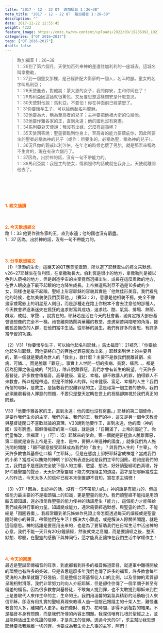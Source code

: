 ```yaml
---
title: "2017 - 12 - 22 QT  路加福音 1：26~38"
meta_title: "2017 - 12 - 22 QT  路加福音 1：26~38"
description: ""
date: 2017-12-22 12:55:45
weight: 4222
feature_image: https://cmtc.tw/wp-content/uploads/2022/03/15235392_10211799862337740_180693556567566654_o-1.webp
categories: ["QT 2016~2017"]
tags: ["QT 2016~2017"]
draft: false
---
```


<blockquote>路加福音 1：26~38<br />
1：26到了第六個月，天使加百列奉神的差遣往加利利的一座城去，這城名叫拿撒勒，<br />
1：27到一個童女那裡，是已經許配大衛家的一個人，名叫約瑟。童女的名字叫馬利亞；<br />
1：28天使進去，對他說：蒙大恩的女子，我問你安，主和你同在了！<br />
1：29馬利亞因這話就很驚慌，又反覆思想這樣問安是什麼意思。<br />
1：30天使對他說：馬利亞，不要怕！你在神面前已經蒙恩了。<br />
1：31你要懷孕生子，可以給他起名叫耶穌。<br />
1：32他要為大，稱為至高者的兒子；主神要把他祖大衛的位給他。<br />
1：33他要作雅各家的王，直到永遠；他的國也沒有窮盡。<br />
1：34馬利亞對天使說：我沒有出嫁，怎麼有這事呢？<br />
1：35天使回答說：聖靈要臨到你身上，至高者的能力要蔭庇你，因此所要生的聖者必稱為神的兒子（或作：所要生的，必稱為聖，稱為神的兒子）。<br />
1：36況且你的親戚以利沙伯，在年老的時候也懷了男胎，就是那素來稱為不生育的，現在有孕六個月了。<br />
1：37因為，出於神的話，沒有一句不帶能力的。<br />
1：38馬利亞說：我是主的使女，情願照你的話成就在我身上。天使就離開他去了。</blockquote><br />
&nbsp;<br />
<br />
&nbsp;<br />
<br />
<span style="color: #ff6600;"><strong>1. </strong><strong>經文誦讀</strong></span><br />
<br />
<span style="color: #ff6600;"><strong> </strong></span><br />
<br />
<span style="color: #ff6600;"><strong>2. 今天默想</strong><strong>經文<br />
</strong></span>路 1：33 他要作雅各家的王，直到永遠；他的國也沒有窮盡。<br />
1：37 因為，出於神的話，沒有一句不帶能力的。<br />
<br />
&nbsp;<br />
<br />
<span style="color: #ff6600;"><strong>3. 分享默想經文<br />
</strong></span>（1）「活潑的生命」這幾天的QT應景聖誕節，所以選了耶穌誕生的經文來默想。v26~27耶穌生在伯利恆，在拿撒勒長大。伯利恆是很小的地方，拿撒勒則是被以色列人藐視的地方，但是創造宇宙的主宰竟然選擇出生，成長在這麼卑微的地方，在世人眼皮底下最不起眼的地方降生成長。上帝揀選馬利亞不過是10多歲的少女，同樣也是毫不起眼。聖經上形容耶穌的容貌其實是「他無佳形美容，我們看見他的時候，也無美貌使我們羨慕他。」（賽53：2），意思是他相貌不揚，完全不像畫家或電影上的明星惹人側目，而是那種走在路上你根本不會去注意他的那種人。今天教會界逐漸迷失在瘋狂的追求財富與成功，追求炫、酷、氣氛、排場、熱鬧、群眾、成就、掌聲…。說實在的，耶穌若是活在今天的社會裏，祂肯定跟大部份基督徒想像的完全不一樣。祂會離開熱鬧與華麗的教堂，走進窮苦與陰暗的角落，接觸孤苦無依的人群，在他們當中生活。從耶穌的誕生，我們有許多的省思，有許多當學習的功課。<br />
<br />
（2）V31「你要懷孕生子，可以給他起名叫耶穌。」馬太福音1：21補充：「你要給他起名叫耶穌，因他要將自己的百姓從罪惡裏救出來。」耶穌來到世上的主要目的，第一個就是要成為世人的「救主」，救什麼？主要不是救我們脫離貧窮、疾病、可憐…，而是脫離「罪惡」。事實上人世間一切的疾病、貧窮、痛苦…，都是因為犯罪之後造成的「咒詛」，除非脫離罪惡，我們才會有新生的盼望。今天許多基督徒，許多教會傳福音，高舉健康、富足、幸福，卻不敢講人的罪，怕得罪人不來教會，所以輕輕帶過。但是不除掉人的罪，何來健康、富足、幸福的人生？我們所信的耶穌，是救主，是拯救我們脫離罪惡的主，這是祂第一個主要的使命。我們必須嚴肅看待人罪惡的問題，不要只是整天定睛在世上的祝福卻無視於我們真正的問題。<br />
<br />
V33「他要作雅各家的王，直到永遠；他的國也沒有窮盡。」耶穌的第二個使命，是要作我們生命的主宰，我們的主、我們的王，我們的神，這又是另一個今天教會與基督徒閉口不喜歡談論的真理。V33說到他要作王，直到永遠，他的國（神的國）沒有窮盡。耶穌傳福音的第一句話，就是說：「日期滿了，上帝的國近了。你們當悔改，信福音！」（可1：15）耶穌來的使命，第一個就是要拯救人脫離罪惡，第二個就是宣告上帝是王、是主、是神，要把人帶進神的國度。」就像我們為人施洗問的問題：「願不願意接受耶穌成為我們的「救主」？與我們人生的「主宰」。今天許多教會與基督徒口稱「主耶穌」，但是在態度上卻把耶穌當成神燈？當成我們的小弟？當成可以賄賂的神明？卻沒有表達出祂是我們主宰的回應。若祂是我們的主，我們豈不是應該完全放下個人的主權、慾望、想法，好好讀聖經明白真理，好好聆聽聖靈的聲音，天天祈求聖靈賜下能力來跟隨主的道路，這才是把耶穌當成主人的作法，今天太多人的信仰已經本末倒置卻不自知，實在求主憐憫！<br />
<br />
（3）v37「因為，出於神的話，沒有一句不帶能力的。」神的話是有能力的，但這個能力最主要的不是指頭腦上的知識，更是聖靈的能力。我們讀聖經不能指是用頭腦去讀知識，還必須倚靠聖靈的能力使神的話語產生「能力」，這個能力才能帶給我們成長與行事的力量。知識變成能力，通常需要經過默想，與聖靈的啟示，不能總是「囫圇吞棗」。我經常聽到弟兄姊妹作見證上帝怎麼透過每天的讀經或是聖靈隨時微小的聲音，帶領他們在生活上解決大小難處，或是解決人際關係問題，就是這個意思。神的話語是要應用出來的，也是為了要幫助我們在日常生活中活出神的心意。我們不能一天只有20分鐘讀經，然後就束之高閣，而是要讀經之後，整天默想、聆聽，在聖靈的感動下與神同行，這才能真正讓神在我們生活中掌權作主！<br />
<br />
&nbsp;<br />
<br />
<span style="color: #ff6600;"><strong>4. 今天的回應<br />
</strong></span>最近是聖誕節傳福音的旺季，到處都看到許多的福音佈道節目，就連軍中難得開放的環境也有許多的突破。只是省思這麼多年我們也傳了許多的福音，許多教會每年受洗的人數早就翻了好幾倍，但是整個台灣基督徒人口的比例，以及信仰的素質卻呈現相對滑落。我們非常努力的向人介紹耶穌，但是卻往往傳了一個半調子甚至有偏差的福音。因為很多教會與基督徒，不敢向人提到罪，也不太敢提到耶穌來到世上是要取代人來作生命的主，生命的王。我們用溫馨的氣氛與精彩的活動吸引人來信耶穌，卻沒有用扎實的聖經真理來教導人過一個捨己跟隨主的十架人生，難怪進教會的人多，離開的人更多。我們費財、費力、花時間，卻得不到相對的結果。不是福音本身有問題，而是我們所傳的內容出問題。我深信唯有扎根於聖經之上，並且能夠活出生命見證的信仰，才是真正的信仰。透過今天的QT，求主幫助我思想耶穌要救我脫離一切的罪，也要成為我生命上凡事的主宰，阿們！<br />
<br />
&nbsp;
        